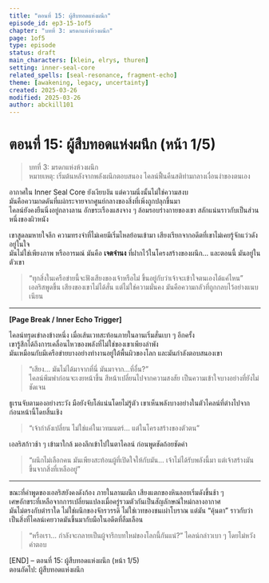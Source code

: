 ```yaml
---
title: "ตอนที่ 15: ผู้สืบทอดแห่งผนึก"
episode_id: ep3-15-1of5
chapter: "บทที่ 3: มรดกแห่งห้วงผนึก"
page: 1of5
type: episode
status: draft
main_characters: [klein, elrys, thuren]
setting: inner-seal-core
related_spells: [seal-resonance, fragment-echo]
theme: [awakening, legacy, uncertainty]
created: 2025-03-26
modified: 2025-03-26
author: abckill101
---
```

# ตอนที่ 15: ผู้สืบทอดแห่งผนึก (หน้า 1/5)

> บทที่ 3: มรดกแห่งห้วงผนึก\
> หมายเหตุ: เริ่มต้นหลังจากพลังผนึกตอบสนอง ไคลน์ฟื้นคืนสติท่ามกลางเงื่อนงำของตนเอง

อากาศใน Inner Seal Core ยังเงียบงัน แต่ความนิ่งนั้นไม่ใช่ความสงบ  
มันคือความกดดันที่แผ่กระจายจากศูนย์กลางของสิ่งที่เพิ่งถูกปลุกขึ้นมา  
ไคลน์ยังคงยืนนิ่งอยู่กลางลาน อักขระเรืองแสงจาง ๆ ล้อมรอบร่างกายของเขา สลักแน่นราวกับเป็นส่วนหนึ่งของผิวหนัง

เขาสูดลมหายใจลึก ความทรงจำที่ไม่เคยมีเริ่มไหลย้อนเข้ามา เสียงเรียกจากอดีตที่เขาไม่เคยรู้จักแว่วดังอยู่ในใจ  
มันไม่ใช่เพียงภาพ หรืออารมณ์ มันคือ **เจตจำนง** ที่ฝากไว้ในโครงสร้างของผนึก... และตอนนี้ มันอยู่ในตัวเขา

> “ทุกสิ่งในเครือข่ายนี้จะฟังเสียงของเจ้าหรือไม่ ขึ้นอยู่กับว่าเจ้าจะเข้าใจตนเองได้แค่ไหน”  
> เอลริสพูดขึ้น เสียงของเขาไม่ได้สั่น แต่ไม่ใช่ความมั่นคง มันคือความกลัวที่ถูกกลบไว้อย่างแนบเนียน

---

**[Page Break / Inner Echo Trigger]**

ไคลน์ทรุดเข่าลงข้างหนึ่ง เมื่อเส้นเวทสะท้อนภายในลานเริ่มสั่นเบา ๆ อีกครั้ง  
เขารู้สึกได้ถึงการเคลื่อนไหวของพลังที่ไม่ใช่ของเขาเพียงลำพัง  
มันเหมือนกับมีเครือข่ายบางอย่างทำงานอยู่ใต้พื้นผิวของโลก และมันกำลังตอบสนองเขา

> “เสียง... มันไม่ได้มาจากที่นี่ มันมาจาก...ที่อื่น?”  
> ไคลน์พึมพำก่อนจะเงยหน้าขึ้น สีหน้าเปลี่ยนไปจากความสงสัย เป็นความเข้าใจบางอย่างที่ยังไม่ชัดเจน

ธูเรนจับตามองอย่างระวัง มือยังจับโล่แน่นโดยไม่รู้ตัว เขาเห็นพลังบางอย่างในตัวไคลน์ที่ต่างไปจากก่อนหน้านี้โดยสิ้นเชิง

> “เจ้ากำลังเปลี่ยน ไม่ใช่แค่ในเวทมนตร์... แต่ในโครงสร้างของตัวตน”

เอลริสก้าวช้า ๆ เข้ามาใกล้ มองลึกเข้าไปในตาไคลน์ ก่อนพูดชัดถ้อยชัดคำ  
> “ผนึกไม่เลือกคน มันเพียงสะท้อนผู้ที่เปิดใจให้กับมัน... เจ้าไม่ได้รับพลังนี้มา แต่เจ้าสร้างมันขึ้นจากสิ่งที่เหลืออยู่”

---

ขณะที่คำพูดของเอลริสยังคงดังก้อง ภายในลานผนึก เสียงแตกของหินลอยเริ่มดังขึ้นช้า ๆ  
เศษอักขระที่เหลือจากการเปลี่ยนแปลงเมื่อครู่รวมตัวกันเป็นสัญลักษณ์ใหม่กลางอากาศ  
มันไม่ตรงกับตำราใด ไม่ใช่ผนึกของจักรวรรดิ ไม่ใช่เวทของชนเผ่าโบราณ แต่มัน “คุ้นตา” ราวกับว่าเป็นสิ่งที่ไคลน์เคยวาดมันขึ้นมากับมือในอดีตที่ลืมเลือน

> “หรือเรา... กำลังจะกลายเป็นผู้จารึกบทใหม่ของโลกนี้กันแน่?” ไคลน์กล่าวเบา ๆ โดยไม่หวังคำตอบ

[END] – ตอนที่ 15: ผู้สืบทอดแห่งผนึก (หน้า 1/5)  
ตอนถัดไป: ผู้สืบทอดแห่งผนึก
